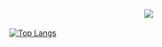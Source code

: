 <h1 align="center">
    <img src="https://readme-typing-svg.herokuapp.com/?font=Verdana&color=0AB952&size=35&center=true&vCenter=true&width=500&height=70&duration=4000&lines=Hi!+I'm+Ankur+Ram.;Nice+to+meet+you+👋" />
</h1>


[![Top Langs](https://github-readme-stats.vercel.app/api/top-langs/?username=AnkurRam2002&langs_count=5&layout=donut&Center=true)](https://github.com/AnkurRam2002/github-readme-stats) 
<!--
**AnkurRam2002/AnkurRam2002** is a ✨ _special_ ✨ repository because its `README.md` (this file) appears on your GitHub profile.

Here are some ideas to get you started:

- 🔭 I’m currently working on ...
- 🌱 I’m currently learning ...
- 👯 I’m looking to collaborate on ...
- 🤔 I’m looking for help with ...
- 💬 Ask me about ...
- 📫 How to reach me: ...
- 😄 Pronouns: ...
- ⚡ Fun fact: ...
-->
